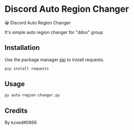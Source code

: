# Discord Auto Region Changer
😀 Discord Auto Region Changer

It's simple auto region changer for "ddos"  group 
## Installation

Use the package manager [pip](https://pip.pypa.io/en/stable/) to install requests.

```bash
pip install requests
```

## Usage

```python
py auto-region-changer.py
```

## Credits
By kzxed#0666

